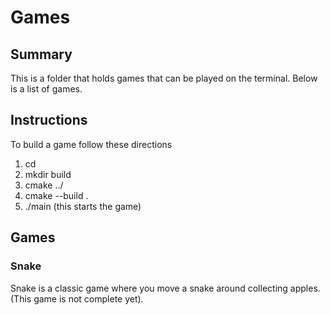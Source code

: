 # Games

## Summary
This is a folder that holds games that can be played on the terminal. Below is a list of games.

## Instructions
To build a game follow these directions
1. cd <gamee>
2. mkdir build
3. cmake ../
4. cmake --build .
5. ./main (this starts the game)

## Games

### Snake
Snake is a classic game where you move a snake around collecting apples. (This game is not complete yet).
